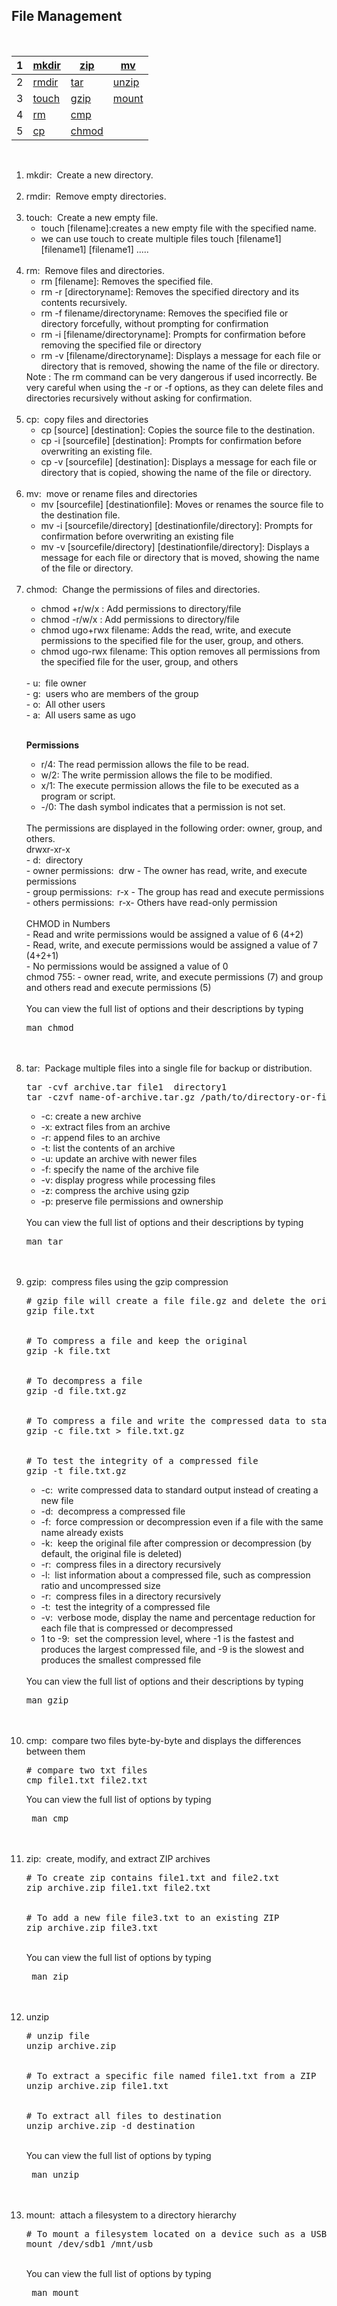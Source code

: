 <h2>File Management</h2>
<br />                      

| 1 | [mkdir](#1) | [zip](#11)  |  [mv](#6)  |
|---|-------------|-------------|------------|
| 2 | [rmdir](#2) |  [tar](#8)  |[unzip](#12)|
| 3 | [touch](#3) | [gzip](#9)  |[mount](#13)| 
| 4 | [rm](#4)    |  [cmp](#10) |
| 5 | [cp](#5)    | [chmod](#7) |

<br />
<ol>
<li><span id="4">mkdir</span>:&nbsp Create a new directory.</li>
<br/>
<li><span id="5">rmdir</span>:&nbsp Remove empty directories.</li>
<br/>
<li><span id="6">touch</span>:&nbsp Create a new empty file.
  <ul>
    <li>touch [filename]:creates a new empty file with the specified name.</li>
    <li>we can use touch to create multiple files touch [filename1] [filename1] [filename1] .....</li>
  </ul>
</li>
<br/>
<li><span id="7">rm</span>:&nbsp Remove files and directories.
  <ul>
    <li>rm [filename]: Removes the specified file.</li>
    <li>rm -r [directoryname]: Removes the specified directory and its contents recursively.</li>
    <li>rm -f filename/directoryname: Removes the specified file or directory forcefully, without prompting for confirmation</li>
    <li>rm -i [filename/directoryname]: Prompts for confirmation before removing the specified file or directory</li>
    <li>rm -v [filename/directoryname]: Displays a message for each file or directory that is removed, showing the name of the file or directory.</li>
  </ul>
  Note : The rm command can be very dangerous if used incorrectly. Be very careful when using the -r or -f options, as they can delete files and directories recursively without asking for confirmation.
</li>
<br/>
<li><span id="8">cp</span>:&nbsp copy files and directories
  <ul>
    <li>cp [source] [destination]: Copies the source file to the destination.</li>
    <li>cp -i [sourcefile] [destination]: Prompts for confirmation before overwriting an existing file.</li>
    <li>cp -v [sourcefile] [destination]: Displays a message for each file or directory that is copied, showing the name of the file or directory.</li>
  </ul>
</li>
<br/>
<li><span id="9">mv</span>:&nbsp move or rename files and directories
  <ul>
    <li>mv [sourcefile] [destinationfile]: Moves or renames the source file to the destination file.</li>
    <li>mv -i [sourcefile/directory] [destinationfile/directory]: Prompts for confirmation before overwriting an existing file</li>
    <li>mv -v [sourcefile/directory] [destinationfile/directory]: Displays a message for each file or directory that is moved, showing the name of the file or directory.</li>
  </ul>
</li>

<br/>

<li><span id="10">chmod</span>:&nbsp Change the permissions of files and directories.</li>
  <ul>
    <li>chmod +r/w/x : Add permissions to directory/file</li>
    <li>chmod -r/w/x : Add permissions to directory/file</li>
    <li>chmod ugo+rwx filename: Adds the read, write, and execute permissions to the specified file for the user, group, and others.</li>
    <li>chmod ugo-rwx filename: This option removes all permissions from the specified file for the user, group, and others</li>
  </ul>
</li>
<br>
- u:&nbsp file owner<br>
- g:&nbsp users who are members of the group<br>
- o:&nbsp All other users<br>
- a:&nbsp All users same as ugo<br>

<br/>

<b>Permissions</b>
  <ul>
    <li>r/4: The read permission allows the file to be read.</li>
    <li>w/2: The write permission allows the file to be modified.</li>
    <li>x/1: The execute permission allows the file to be executed as a program or script.</li>
    <li>-/0: The dash symbol indicates that a permission is not set.</li>
  </ul><br/>
  The permissions are displayed in the following order: owner, group, and others.<br>
  drwxr-xr-x<br />
    - d:&nbsp directory<br>
    - owner permissions:&nbsp drw - The owner has read, write, and execute permissions<br>
    - group permissions:&nbsp r-x - The group has read and execute permissions<br>
    - others permissions:&nbsp r-x- Others have read-only permission<br>
<br/>
CHMOD in Numbers<br>
 - Read and write permissions would be assigned a value of 6 (4+2)<br>
 - Read, write, and execute permissions would be assigned a value of 7 (4+2+1)<br>
 - No permissions would be assigned a value of 0<br/>
 chmod 755: - owner read, write, and execute permissions (7) and group and others read and execute permissions (5)<br>
</br>
You can view the full list of options and their descriptions by typing </br><pre>man chmod</pre>
<br>

<br/>

<!-- <li><span id="">in</span></li>
<li><span id="">find</span></li> -->
<li><span id="11">tar</span>:&nbsp Package multiple files into a single file for backup or distribution.</li>
<pre>
tar -cvf archive.tar file1  directory1
tar -czvf name-of-archive.tar.gz /path/to/directory-or-file
</pre>
<ul>
  <li>-c: create a new archive</li>
  <li>-x: extract files from an archive</li>
  <li>-r: append files to an archive</li>
  <li>-t: list the contents of an archive</li>
  <li>-u: update an archive with newer files</li>
  <li>-f: specify the name of the archive file</li>
  <li>-v: display progress while processing files</li>
  <li>-z: compress the archive using gzip</li>
  <li>-p: preserve file permissions and ownership</li>
</ul>
<br>
You can view the full list of options and their descriptions by typing <br /><pre>man tar </pre>
<br>

<br />

<li><span id="12">gzip</span>:&nbsp compress files using the gzip compression</li>
<pre>
# gzip file will create a file file.gz and delete the original file
gzip file.txt
<br>
# To compress a file and keep the original
gzip -k file.txt
<br>
# To decompress a file
gzip -d file.txt.gz
<br>
# To compress a file and write the compressed data to standard output
gzip -c file.txt > file.txt.gz
<br>
# To test the integrity of a compressed file
gzip -t file.txt.gz
</pre>
<ul>
<li>-c:&nbsp write compressed data to standard output instead of creating a new file</li>
<li>-d:&nbsp decompress a compressed file</li>
<li>-f:&nbsp force compression or decompression even if a file with the same name already exists</li>
<li>-k:&nbsp keep the original file after compression or decompression (by default, the original file is deleted)</li>
<li>-r:&nbsp compress files in a directory recursively</li>
<li>-l:&nbsp list information about a compressed file, such as compression ratio and uncompressed size</li>
<li>-r:&nbsp compress files in a directory recursively</li>
<li>-t:&nbsp test the integrity of a compressed file</li>
<li>-v:&nbsp verbose mode, display the name and percentage reduction for each file that is compressed or decompressed</li>
<li>1 to -9:&nbsp set the compression level, where -1 is the fastest and produces the largest compressed file, and -9 is the slowest and produces the smallest compressed file</li>
</ul>
<br>
You can view the full list of options and their descriptions by typing <br/><pre>man gzip </pre>
<br>
<br />

<li><span id="10">cmp</span>:&nbsp compare two files byte-by-byte and displays the differences between them</li>
<pre>
# compare two txt files
cmp file1.txt file2.txt 
</pre>
You can view the full list of options by typing<br /><pre> man cmp </pre>
<br>
<br />

<li><span id="11">zip</span>:&nbsp create, modify, and extract ZIP archives</li>
<pre>
# To create zip contains file1.txt and file2.txt
zip archive.zip file1.txt file2.txt
<br>
# To add a new file file3.txt to an existing ZIP 
zip archive.zip file3.txt
</pre>
<br>
You can view the full list of options by typing<br /><pre> man zip </pre>
<br>
<br />
<li><span id="12">unzip</span></li>
<pre>
# unzip file
unzip archive.zip
<br>
# To extract a specific file named file1.txt from a ZIP
unzip archive.zip file1.txt
<br>
# To extract all files to destination
unzip archive.zip -d destination
</pre>
<br>
You can view the full list of options by typing<br /><pre> man unzip </pre>
<br>
<br />

<li><span id="13">mount</span>:&nbsp attach a filesystem to a directory hierarchy</li>
<pre>
# To mount a filesystem located on a device such as a USB drive
mount /dev/sdb1 /mnt/usb
</pre>
<br>
You can view the full list of options by typing <br /><pre> man mount </pre>
<br>
<br />


</pre>
</ol>
